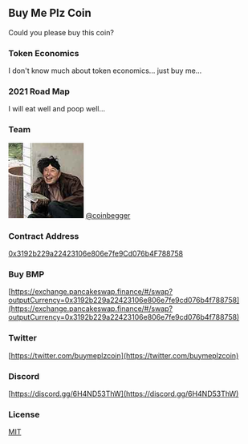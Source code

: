 ## Buy Me Plz Coin
Could you please buy this coin?

### Token Economics
I don't know much about token economics... just buy me...

### 2021 Road Map
I will eat well and poop well...

### Team
![@coinbegger](coinbegger.jpg)
[@coinbegger](http://github.com/coinbegger)

### Contract Address
[0x3192b229a22423106e806e7fe9Cd076b4F788758](https://bscscan.com/token/0x3192b229a22423106e806e7fe9Cd076b4F788758)

### Buy BMP
[https://exchange.pancakeswap.finance/#/swap?outputCurrency=0x3192b229a22423106e806e7fe9cd076b4f788758](https://exchange.pancakeswap.finance/#/swap?outputCurrency=0x3192b229a22423106e806e7fe9cd076b4f788758)

### Twitter
[https://twitter.com/buymeplzcoin](https://twitter.com/buymeplzcoin)

### Discord
[https://discord.gg/6H4ND53ThW](https://discord.gg/6H4ND53ThW)

### License
[MIT](https://github.com/buymeplzcoin/buymeplzcoin.github.io/blob/main/LICENSE)
